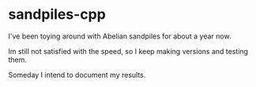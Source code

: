 # sandpiles-cpp

I've been toying around with Abelian sandpiles for about a year now. 

Im still not satisfied with the speed, so I keep making versions and testing them.

Someday I intend to document my results. 